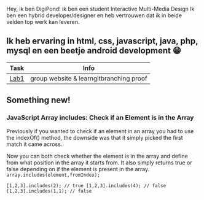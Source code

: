 Hey, ik ben DigiPond!
ik ben een student Interactive Multi-Media Design
Ik ben een hybrid developer/designer en heb vertrouwen dat ik in beide velden top werk kan leveren.

Ik heb ervaring in html, css, javascript, java, php, mysql en een beetje android development 😁
---
| Task | Info |
| ----------- | ----------- |
| [Lab1](https://github.com/R0754975/DEV5-LAB1.git) | group website & learngitbranching proof |


## Something new!

### JavaScript Array includes: Check if an Element is in the Array

Previously if you wanted to check if an element in an array you had to use the indexOf() method, the downside was that it simply picked the first match it came across.

Now you can both check whether the element is in the array and define from what position in the array it starts from. It also simply returns true or false depending on if the element is present in the array.
	`array.includes(element,fromIndex);`
  
  `[1,2,3].includes(2); // true
   [1,2,3].includes(4); // false
   [1,2,3].includes(1,1); // false`
